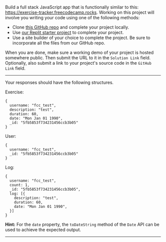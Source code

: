 <div class="challenge-instructions"><div><section id="description">
<p>Build a full stack JavaScript app that is functionally similar to this: <a href="https://exercise-tracker.freecodecamp.rocks" rel="noopener noreferrer nofollow" target="_blank">https://exercise-tracker.freecodecamp.rocks</a>. Working on this project will involve you writing your code using one of the following methods:</p>
<ul>
<li>Clone <a href="https://github.com/freeCodeCamp/boilerplate-project-exercisetracker/" rel="noopener noreferrer nofollow" target="_blank">this GitHub repo</a> and complete your project locally.</li>
<li>Use <a href="https://replit.com/github/freeCodeCamp/boilerplate-project-exercisetracker" rel="noopener noreferrer nofollow" target="_blank">our Replit starter project</a> to complete your project.</li>
<li>Use a site builder of your choice to complete the project. Be sure to incorporate all the files from our GitHub repo.</li>
</ul>
<p>When you are done, make sure a working demo of your project is hosted somewhere public. Then submit the URL to it in the <code>Solution Link</code> field. Optionally, also submit a link to your project's source code in the <code>GitHub Link</code> field.</p>
</section></div><hr/><div><section id="instructions">
<p>Your responses should have the following structures.</p>
<p>Exercise:</p>
<pre class="language-js" tabindex="0"><code class="language-js"><span class="token punctuation">{</span>
  <span class="token literal-property property">username</span><span class="token operator">:</span> <span class="token string">"fcc_test"</span><span class="token punctuation">,</span>
  <span class="token literal-property property">description</span><span class="token operator">:</span> <span class="token string">"test"</span><span class="token punctuation">,</span>
  <span class="token literal-property property">duration</span><span class="token operator">:</span> <span class="token number">60</span><span class="token punctuation">,</span>
  <span class="token literal-property property">date</span><span class="token operator">:</span> <span class="token string">"Mon Jan 01 1990"</span><span class="token punctuation">,</span>
  <span class="token literal-property property">_id</span><span class="token operator">:</span> <span class="token string">"5fb5853f734231456ccb3b05"</span>
<span class="token punctuation">}</span>
</code></pre>
<p>User:</p>
<pre class="language-js" tabindex="0"><code class="language-js"><span class="token punctuation">{</span>
  <span class="token literal-property property">username</span><span class="token operator">:</span> <span class="token string">"fcc_test"</span><span class="token punctuation">,</span>
  <span class="token literal-property property">_id</span><span class="token operator">:</span> <span class="token string">"5fb5853f734231456ccb3b05"</span>
<span class="token punctuation">}</span>
</code></pre>
<p>Log:</p>
<pre class="language-js" tabindex="0"><code class="language-js"><span class="token punctuation">{</span>
  <span class="token literal-property property">username</span><span class="token operator">:</span> <span class="token string">"fcc_test"</span><span class="token punctuation">,</span>
  <span class="token literal-property property">count</span><span class="token operator">:</span> <span class="token number">1</span><span class="token punctuation">,</span>
  <span class="token literal-property property">_id</span><span class="token operator">:</span> <span class="token string">"5fb5853f734231456ccb3b05"</span><span class="token punctuation">,</span>
  <span class="token literal-property property">log</span><span class="token operator">:</span> <span class="token punctuation">[</span><span class="token punctuation">{</span>
    <span class="token literal-property property">description</span><span class="token operator">:</span> <span class="token string">"test"</span><span class="token punctuation">,</span>
    <span class="token literal-property property">duration</span><span class="token operator">:</span> <span class="token number">60</span><span class="token punctuation">,</span>
    <span class="token literal-property property">date</span><span class="token operator">:</span> <span class="token string">"Mon Jan 01 1990"</span><span class="token punctuation">,</span>
  <span class="token punctuation">}</span><span class="token punctuation">]</span>
<span class="token punctuation">}</span>
</code></pre>
<p><strong>Hint:</strong> For the <code>date</code> property, the <code>toDateString</code> method of the <code>Date</code> API can be used to achieve the expected output.</p>
</section></div><hr/></div>
